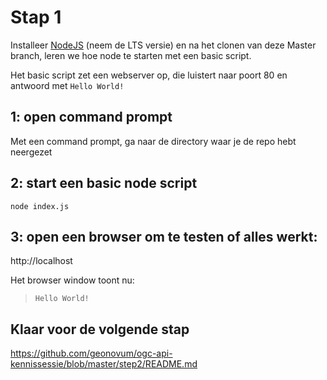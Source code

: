 # Stap 1

Installeer [NodeJS](https://nodejs.org/en/download) (neem de LTS versie) en na het clonen van deze Master branch, leren we hoe node te starten met een basic script.

Het basic script zet een webserver op, die luistert naar poort 80 en antwoord met `Hello World!`

## 1: open command prompt
Met een command prompt, ga naar de directory waar je de repo hebt neergezet


## 2: start een basic node script
```
node index.js
```

## 3: open een browser om te testen of alles werkt:
http://localhost

Het browser window toont nu: 
> `Hello World!`

## Klaar voor de volgende stap
https://github.com/geonovum/ogc-api-kennissessie/blob/master/step2/README.md
